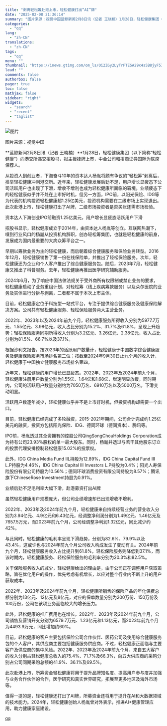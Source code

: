 ```yaml
---
title: "剥离轻松筹赴港上市，轻松健康打出“AI”牌"
date: "2025-02-08 21:36:14"
summary: "图片来源：视觉中国蓝鲸新闻2月8日讯（记者 王晓楠）1月28日，轻松健康集团（以下简称“轻松健康”）..."
categories:
  - "qq"
lang:
  - "zh-CN"
translations:
  - "zh-CN"
tags:
  - "qq"
menu: ""
thumbnail: "https://inews.gtimg.com/om_ls/Oi2ZGy2LyTrPTESA29x4s5B8jyF5IwVFnx46AxDKmYcb4AA_640360/0"
lead: ""
comments: false
authorbox: false
pager: true
toc: false
mathjax: false
sidebar: "right"
widgets:
  - "search"
  - "recent"
  - "taglist"
---
```


![图片](https://inews.gtimg.com/om_bt/OhKaT1SiLiSM6g3JRqO5ZoMEDKdv2FJ1zziKXZsr5QxI8AA/641)

图片来源：视觉中国

**蓝鲸新闻2月8日讯（记者 王晓楠）**1月28日，轻松健康集团（以下简称“轻松健康”）向港交所递交招股书，拟主板挂牌上市，中金公司和招商证券国际为联席保荐人。

从投资人到创业者，下海奋斗10年的资本达人杨胤将颇有争议的“轻松筹”剥离后，推举轻松健康冲刺港交所。近年来，轻松健康发展后劲不足，用户增长显疲态下公司活跃用户也出现了下滑，增收不增利也成为轻松健康所面临的窘境。业绩疲态下的轻松健康似乎并不处在上市好时机，但另一方面，IPO前，以阳光保险、IDG等为代表的机构投资轻松健康超1.25亿美元，投资机构需要在二级市场上实现退出。此次赴港上市，轻松健康打出了AI牌，二级市场投资者是否买账还需市场检验。

资本达人下海创业IPO前融资1.25亿美元，用户增长显疲态活跃用户下滑

招股书显示，轻松健康成立于2014年，由资本达人杨胤等创立。互联网热潮下，嗅到行业风口的杨胤从投资机构辞职，创办轻松筹集团，也就是轻松健康的前身，发展成为国内最重要的大病众筹平台之一。

早期以筹款业务为主的轻松健康，而后朝着综合健康服务和保险业务转型。2016年12月，轻松健康销售了第一份在线保险单，并推出了轻松保险服务。次年，轻松健康还为企业和个人客户推出了综合健康服务包。随后，2023年7月，轻松健康又推出了科普服务。去年，轻松健康再推出医学研究辅助服务。

2024年6月，为了响应中国法律法规关于受外商所有权限制或禁止业务的要求，轻松健康启动了业务重组计划，对轻松筹（线上疾病筹款服务）以及朵尔医院的业务及实体进行分拆与剥离，二者都不属于本次上市主体。

目前，轻松健康定位于科技型一站式平台，专注于提供综合健康服务及健康保险解决方案。公司共有轻松健康服务、轻松保险服务两大主营业务。

2022年、2023年以及2024年前九个月，轻松健康服务所得收入分别为5977.7万元、1.55亿元、3.98亿元，收入占比分别为15.2%、31.7%及61.8%，呈现上升趋势；轻松保险服务同期所得收入分别为3.2亿元、3.26亿元、2.38亿元，收入占比分别为81.5%、66.7%以及37.1%。

根据沙利文报告，按2023年的活跃用户数量计，轻松健康于中国数字综合健康服务及健康保险服务市场排名第二位；按截至2024年9月30日止九个月的收入计，轻松健康于中国独立健康服务市场排名第四。

近年来，轻松健康的用户增长已显疲态。2022年、2023年及2024年前九个月，轻松健康注册用户数量分别为1.55亿、1.64亿和1.68亿，增速明显放缓，同时期内，公司的活跃用户数量分别约为7050万名、6910万名以及5000万名，下滑变动明显。

活跃用户数逐年减少，轻松健康似乎并不是上市好时机，但投资机构却需要一个出口。

目前，轻松健康已经完成了多轮融资，2015-2021年期间，公司合计完成约1.25亿美元的融资，投资方包括阳光保险、IDG、德同环球（德同资本）、腾讯等。

IPO前，杨胤透过其全资拥有的控股公司QingSongChouHoldings Corporation成为持有公司23.93%股权的单一最大股东。同时，杨胤并透过与若干其他股东订立的投票代理安排控制轻松健康15.02%的投票权。

此外，IDG China Media Fund IIL持股为12.89%，IDG China Capital Fund III L.P持股为4.46%，IDG China Capital III Investors L.P持股为0.4%；阳光人寿保险股份有限公司持股为10.56%；德同环球消费投资有限公司持股为8.57%；腾讯旗下ChineseRose Investment持股为0.91%。

业绩后劲不足毛利率大幅下滑，赴港募资打出AI牌

虽然轻松健康用户规模庞大，但公司业绩增速却已出现增收不增利。

2022年、2023年及2024年前九个月，轻松健康来自持续经营业务的营业收入分别为3.94亿元、4.9亿元和6.43亿元，经调整净利润分别为1.49亿元、1.46亿元及7657.5万元，而2023年前九个月，公司经调整净利润1.32亿元，同比减少约42%。

与此同时，轻松健康的毛利率呈现下滑趋势，分别为82.6%、79.9%以及43.4%，这或许也与2024年前九个月公司收入构成发生了变动有关。2024年前九个月，轻松健康服务收入占比提升到61.8%，轻松保险服务则降低到37.1%，而该时期内，轻松健康服务、轻松保险服务的毛利率分别为20.3%和82.5%。

关于保险服务收入的减少，轻松健康给出的理由是，由于公司正在调整用户获取策略，旨在优化用户的操作，优先考虑有机增长，以应对整个行业内不断上升的用户获取成本。

2022年、2023年及2024年前九个月，轻松健康所销售的保险产品的年化保费总额分别为13亿元、12亿元及8亿元，对应的保单数量分别为200万份、150万份及100万份，公司在该项业务面临较大的增长压力。

此外，轻松健康的推广费用也在增长。2022年、2023年及2024年前九个月，公司销售及营销开支分别为6579.7万元、1.23亿元和1.13亿元，而2023年前九个月为4493.9万元，同比增加约60%。

目前，轻松健康的客户主要包括保险公司合作伙伴、医药公司及使用综合健康服务包的个人客户，其供应商主要包括健康服务供应商。不过，轻松健康正面临与主要客户及供应商的集中风险。2022年、2023年及2024年前九个月，来自五大客户的收入分别占轻松健康总收入的75.4%、71.7%及66.3%，向五大供应商的采购分别占公司同期采购总额的41.9%、36.1%及69.5%。

此次赴港上市，所筹资金轻松健康将用于提升品牌知名度、提高用户参与度并加强与业务合作伙伴的合作，医学研究和真实世界研究，拓展至更多地区及海外市场等。

值得一提的是，轻松健康还打出了AI牌，所募资金还将用于提升在AI和大数据领域的技术能力。2024年，轻松健康创始人杨胤曾对外表示，推进AI+健康管理应用，助力健康家庭建设。

[qq](https://new.qq.com/rain/a/20250208A08JLY00)
